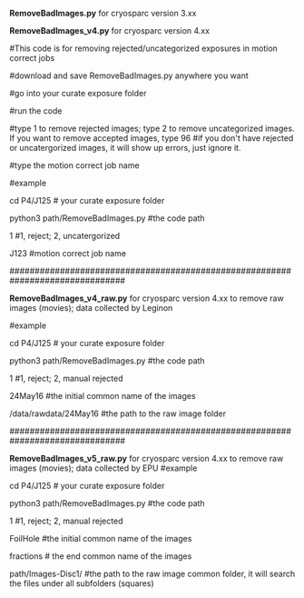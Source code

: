 **RemoveBadImages.py** for cryosparc version 3.xx

**RemoveBadImages_v4.py** for cryosparc version 4.xx

#This code is for removing rejected/uncategorized exposures in motion correct jobs

#download and save RemoveBadImages.py anywhere you want

#go into your curate exposure folder

#run the code

#type 1 to remove rejected images; type 2 to remove uncategorized images. If you want to remove accepted images, type 96
#if you don't have rejected or uncatergorized images, it will show up errors, just ignore it.

#type the motion correct job name

#example

cd P4/J125  # your curate exposure folder

python3 path/RemoveBadImages.py   #the code path

1    #1, reject; 2, uncatergorized

J123   #motion correct job name

###############################################################################

**RemoveBadImages_v4_raw.py** for cryosparc version 4.xx to remove raw images (movies); data collected by Leginon

#example

cd P4/J125  # your curate exposure folder

python3 path/RemoveBadImages.py   #the code path

1    #1, reject; 2, manual rejected

24May16  #the initial common name of the images

/data/rawdata/24May16  #the path to the raw image folder

###############################################################################

**RemoveBadImages_v5_raw.py** for cryosparc version 4.xx to remove raw images (movies); data collected by EPU
#example

cd P4/J125  # your curate exposure folder

python3 path/RemoveBadImages.py   #the code path

1    #1, reject; 2, manual rejected

FoilHole  #the initial common name of the images

fractions # the end common name of the images

path/Images-Disc1/  #the path to the raw image common folder, it will search the files under all subfolders (squares)
